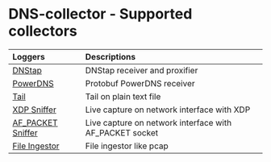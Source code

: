 # DNS-collector - Supported collectors

| Loggers                                    | Descriptions                                          |
| :------------------------------------------|:------------------------------------------------------|
| [DNStap](collectors/collector_dnstap.md)              | DNStap receiver and proxifier |
| [PowerDNS](collectors/collector_powerdns.md)          | Protobuf PowerDNS receiver |
| [Tail](collectors/collector_tail.md)                  | Tail on plain text file |
| [XDP Sniffer](collectors/collector_xdp.md)            | Live capture on network interface with XDP |
| [AF_PACKET Sniffer](collectors/collector_afpacket.md) | Live capture on network interface with AF_PACKET socket |
| [File Ingestor](collectors/collector_fileingestor.md)         | File ingestor like pcap |

